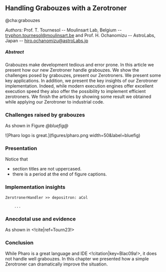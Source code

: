 ## Handling Grabouzes with a Zerotroner
@cha:grabouzes

_Authors:_ Prof. T. Tournesol -- Moulinsart Lab, Belgium -- tryphon.tournesol@moulinsart.be and Prof. H. Ochanomizu -- AstroLabs, Japan -- hiro.ochanomizu@astroLabs.jp

##### Abstract
Grabouzes make development tedious and error prone. 
In this article we present how our new Zerotroner handle grabouzes.
We show the challenges posed by grabouzes, present our Zerotroners. 
We present some key applications. In addition, we present the key 
insights of our Zerotroner implementation. Indeed, while modern execution engines offer
excellent execution speed they also offer the possibility to implement efficient zerotroners. 
We finish the articles by showing some result we obtained while applying our Zerotroner
to industrial code. 

### Challenges raised by grabouzes

As shown in Figure *@bluefig@*

![Pharo logo is great.](figures/pharo.png width=50&label=bluefig)

### Presentation

Notice that 
- section titles are not uppercased.
- there is a period at the end of figure captions.

### Implementation insights

```
ZerotronerHandler >> depositron: aCol

	...
```

### Anecdotal use and evidence

As shown in <!cite|ref=Tourn23!>


### Conclusion

While Pharo is a great language and IDE <!citation|key=Blac09a!>, it does not handle well grabouzes. 
In this chapter we presented how a simple Zerotroner can dramatically improve the situation.